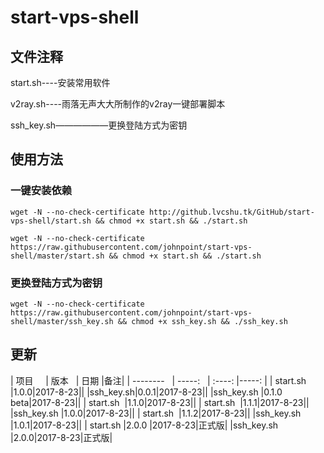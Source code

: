 # start-vps-shell #

## 文件注释 ##

start.sh----安装常用软件

v2ray.sh----雨落无声大大所制作的v2ray一键部署脚本

ssh_key.sh——————更换登陆方式为密钥

## 使用方法 ##

### 一键安装依赖 ###

`wget -N --no-check-certificate http://github.lvcshu.tk/GitHub/start-vps-shell/start.sh && chmod +x start.sh && ./start.sh`

`wget -N --no-check-certificate https://raw.githubusercontent.com/johnpoint/start-vps-shell/master/start.sh && chmod +x start.sh && ./start.sh`

### 更换登陆方式为密钥 ###
`wget -N --no-check-certificate https://raw.githubusercontent.com/johnpoint/start-vps-shell/master/ssh_key.sh && chmod +x ssh_key.sh && ./ssh_key.sh`

## 更新 ##
| 项目      | 版本    |  日期  |备注|
| --------   | -----:   | :----: |-----: |
| start.sh   |1.0.0|2017-8-23||
|ssh_key.sh|0.0.1|2017-8-23||
|ssh_key.sh |0.1.0 beta|2017-8-23||
| start.sh   |1.1.0|2017-8-23||
| start.sh   |1.1.1|2017-8-23||
|ssh_key.sh |1.0.0|2017-8-23||
| start.sh   |1.1.2|2017-8-23||
|ssh_key.sh |1.0.1|2017-8-23||
| start.sh |2.0.0 |2017-8-23|正式版|
|ssh_key.sh |2.0.0|2017-8-23|正式版|
